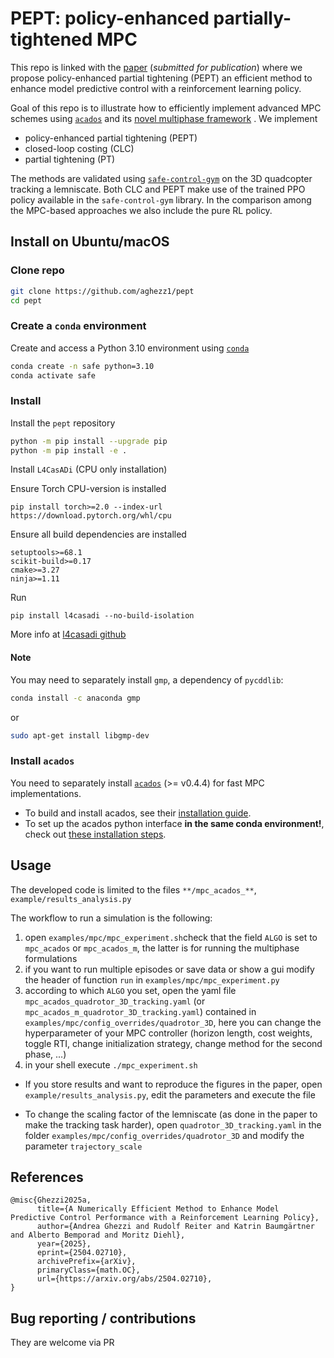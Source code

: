 # PEPT: policy-enhanced partially-tightened MPC
This repo is linked with the [paper](http://arxiv.org/abs/2504.02710) (*submitted for publication*) where we propose policy-enhanced partial tightening (PEPT) an efficient method to enhance model predictive control with a reinforcement learning policy.

Goal of this repo is to illustrate how to efficiently implement advanced MPC schemes using [`acados`](https://github.com/acados/acados) and its [novel multiphase framework](https://onlinelibrary.wiley.com/doi/pdf/10.1002/oca.3234) .
We implement
- policy-enhanced partial tightening (PEPT)
- closed-loop costing (CLC)
- partial tightening (PT)

The methods are validated using [`safe-control-gym`](https://github.com/utiasDSL/safe-control-gym) on the 3D quadcopter tracking a lemniscate.
Both CLC and PEPT make use of the trained PPO policy available in the `safe-control-gym` library.
In the comparison among the MPC-based approaches we also include the pure RL policy.

## Install on Ubuntu/macOS

### Clone repo

```bash
git clone https://github.com/aghezz1/pept
cd pept
```

### Create a `conda` environment

Create and access a Python 3.10 environment using
[`conda`](https://docs.conda.io/projects/conda/en/latest/user-guide/install/index.html)

```bash
conda create -n safe python=3.10
conda activate safe
```

### Install

Install the `pept` repository

```bash
python -m pip install --upgrade pip
python -m pip install -e .
```

Install `L4CasADi` (CPU only installation)

Ensure Torch CPU-version is installed
```
pip install torch>=2.0 --index-url https://download.pytorch.org/whl/cpu
```

Ensure all build dependencies are installed
```
setuptools>=68.1
scikit-build>=0.17
cmake>=3.27
ninja>=1.11
```
Run
```
pip install l4casadi --no-build-isolation
```
More info at [l4casadi github](https://github.com/Tim-Salzmann/l4casadi)

#### Note

You may need to separately install `gmp`, a dependency of `pycddlib`:

 ```bash
conda install -c anaconda gmp
 ```

or

  ```bash
 sudo apt-get install libgmp-dev
 ```

 ### Install `acados`

You need to separately install [`acados`](https://github.com/acados/acados) (>= v0.4.4) for fast MPC implementations.

- To build and install acados, see their [installation guide](https://docs.acados.org/installation/index.html).
- To set up the acados python interface **in the same conda environment!**, check out [these installation steps](https://docs.acados.org/python_interface/index.html).


## Usage
The developed code is limited to the files `**/mpc_acados_**`, `example/results_analysis.py`

The workflow to run a simulation is the following:
1) open `examples/mpc/mpc_experiment.sh`check that the field `ALGO` is set to `mpc_acados` or `mpc_acados_m`, the latter is for running the multiphase formulations
2) if you want to run multiple episodes or save data or show a gui modify the header of function `run` in `examples/mpc/mpc_experiment.py`
3) according to which `ALGO` you set, open the yaml file `mpc_acados_quadrotor_3D_tracking.yaml` (or `mpc_acados_m_quadrotor_3D_tracking.yaml`) contained in `examples/mpc/config_overrides/quadrotor_3D`, here you can change the hyperparameter of your MPC controller (horizon length, cost weights, toggle RTI, change initialization strategy, change method for the second phase, ...)
4) in your shell execute `./mpc_experiment.sh`

- If you store results and want to reproduce the figures in the paper, open `example/results_analysis.py`, edit the parameters and execute the file

- To change the scaling factor of the lemniscate (as done in the paper to make the tracking task harder), open `quadrotor_3D_tracking.yaml` in the folder `examples/mpc/config_overrides/quadrotor_3D` and modify the parameter `trajectory_scale`

## References
```
@misc{Ghezzi2025a,
      title={A Numerically Efficient Method to Enhance Model Predictive Control Performance with a Reinforcement Learning Policy},
      author={Andrea Ghezzi and Rudolf Reiter and Katrin Baumgärtner and Alberto Bemporad and Moritz Diehl},
      year={2025},
      eprint={2504.02710},
      archivePrefix={arXiv},
      primaryClass={math.OC},
      url={https://arxiv.org/abs/2504.02710},
}
```

## Bug reporting / contributions
They are welcome via PR

